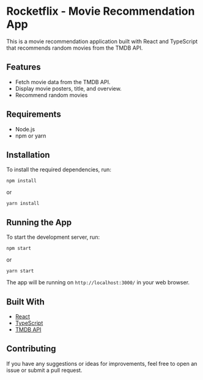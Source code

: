# Rocketflix - Movie Recommendation App

This is a movie recommendation application built with React and TypeScript that recommends random movies from the TMDB API.

## Features

  - Fetch movie data from the TMDB API.
  - Display movie posters, title, and overview.
  - Recommend random movies

## Requirements
* Node.js
* npm or yarn

## Installation
To install the required dependencies, run:

`npm install`

or

`yarn install`

## Running the App

To start the development server, run:

`npm start`

or

`yarn start`

The app will be running on `http://localhost:3000/` in your web browser.

## Built With
* [React](https://reactjs.org/)
* [TypeScript](https://www.typescriptlang.org/docs/)
* [TMDB API](https://www.themoviedb.org/documentation/api)

## Contributing
If you have any suggestions or ideas for improvements, feel free to open an issue or submit a pull request.
